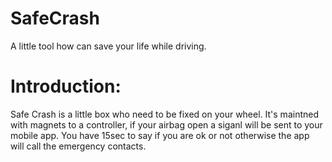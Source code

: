 # SafeCrash
A little tool how can save your life while driving.


# Introduction:
Safe Crash is a little box who need to be fixed on your wheel. It's maintned with magnets to  a controller, if your airbag open a siganl will be sent to your mobile app. You have 15sec to say if you are ok or not otherwise the app will call the emergency contacts.
